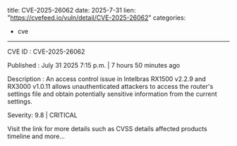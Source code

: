  
title: CVE-2025-26062
date: 2025-7-31
lien: "https://cvefeed.io/vuln/detail/CVE-2025-26062"
categories:
  - cve
---

CVE ID : CVE-2025-26062

Published :  July 31
2025
7:15 p.m. | 7 hours
50 minutes ago

Description : An access control issue in Intelbras RX1500 v2.2.9 and RX3000 v1.0.11 allows unauthenticated attackers to access the router's settings file and obtain potentially sensitive information from the current settings.

Severity: 9.8 | CRITICAL

Visit the link for more details
such as CVSS details
affected products
timeline
and more...
